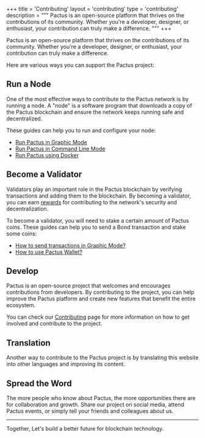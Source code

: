 +++
title = 'Contributing'
layout = 'contributing'
type = 'contributing'
description = """
Pactus is an open-source platform that thrives on the contributions of its community.
Whether you're a developer, designer, or enthusiast, your contribution can truly make a difference.
"""
+++

Pactus is an open-source platform that thrives on the contributions of its community.
Whether you're a developer, designer, or enthusiast, your contribution can truly make a difference.

Here are various ways you can support the Pactus project:

## Run a Node

One of the most effective ways to contribute to the Pactus network is by running a node.
A "node" is a software program that downloads a copy of the Pactus blockchain and
ensure the network keeps running safe and decentralized.

These guides can help you to run and configure your node:

- [Run Pactus in Graphic Mode](https://docs.pactus.org/get-started/pactus-gui)
- [Run Pactus in Command Line Mode](https://docs.pactus.org/get-started/pactus-daemon)
- [Run Pactus using Docker](https://docs.pactus.org/get-started/pactus-docker)

## Become a Validator

Validators play an important role in the Pactus blockchain by verifying transactions and
adding them to the blockchain.
By becoming a validator, you can earn [rewards](https://docs.pactus.org/protocol/blockchain/incentive/)
for contributing to the network's security and decentralization.

To become a validator, you will need to stake a certain amount of Pactus coins.
These guides can help you to send a Bond transaction and stake some coins:

- [How to send transactions in Graphic Mode?](https://docs.pactus.org/tutorials/send-transaction-gui/)
- [How to use Pactus Wallet?](https://docs.pactus.org/tutorials/pactus-wallet)

## Develop

Pactus is an open-source project that welcomes and encourages contributions from developers.
By contributing to the project, you can help improve the Pactus platform and create new features that
benefit the entire ecosystem.

You can check our [Contributing](https://github.com/pactus-project/pactus/blob/main/CONTRIBUTING.md) page
for more information on how to get involved and contribute to the project.

## Translation

Another way to contribute to the Pactus project is by translating this website into other languages and
improving its content.

## Spread the Word

The more people who know about Pactus, the more opportunities there are for collaboration and growth.
Share our project on social media, attend Pactus events, or simply tell your friends and colleagues about us.

---

Together, Let's build a better future for blockchain technology.
